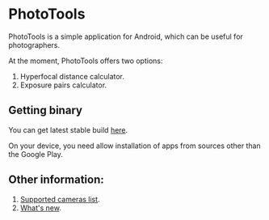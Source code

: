 PhotoTools
==========
PhotoTools is a simple application for Android, which can be useful for photographers.

At the moment, PhotoTools offers two options:

1. Hyperfocal distance calculator.
2. Exposure pairs calculator.

Getting binary
----------
You can get latest stable build [here](http://neverdark.ru/PhotoTools.apk).

On your device, you need allow installation of apps from sources other than the Google Play.

Other information:
----------
1. [Supported cameras list](https://github.com/yankovskiy/PhotoTools/wiki/Supported-cameras).
2. [What's new](https://github.com/yankovskiy/PhotoTools/wiki/What%27s-new).
